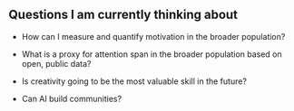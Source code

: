 ## Questions I am currently thinking about

- How can I measure and quantify motivation in the broader population?

- What is a proxy for attention span in the broader population based on open, public data?

- Is creativity going to be the most valuable skill in the future?

- Can AI build communities?

